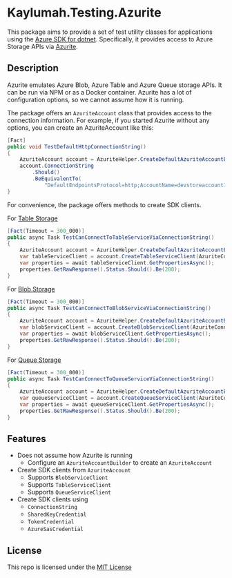 # Kaylumah.Testing.Azurite

This package aims to provide a set of test utility classes for applications using
the [Azure SDK for dotnet](https://github.com/Azure/azure-sdk-for-net). Specifically, it provides access to Azure
Storage APIs via [Azurite](https://github.com/Azure/Azurite).

## Description

Azurite emulates Azure Blob, Azure Table and Azure Queue storage APIs. It can be run via NPM or as a Docker container.
Azurite has a lot of configuration options, so we cannot assume how it is running.

The package offers an `AzuriteAccount` class that provides access to the connection information. For example, if you
started Azurite without any options, you can create an AzuriteAccount like this:

```csharp
[Fact]
public void TestDefaultHttpConnectionString()
{
    AzuriteAccount account = AzuriteHelper.CreateDefaultAzuriteAccountBuilder();
    account.ConnectionString
        .Should()
        .BeEquivalentTo(
            "DefaultEndpointsProtocol=http;AccountName=devstoreaccount1;AccountKey=Eby8vdM02xNOcqFlqUwJPLlmEtlCDXJ1OUzFT50uSRZ6IFsuFq2UVErCz4I6tq/K1SZFPTOtr/KBHBeksoGMGw==;BlobEndpoint=http://127.0.0.1:10000/devstoreaccount1;QueueEndpoint=http://127.0.0.1:10001/devstoreaccount1;TableEndpoint=http://127.0.0.1:10002/devstoreaccount1;");
}
```

For convenience, the package offers methods to create SDK clients.

For [Table Storage](https://github.com/Azure/azure-sdk-for-net/tree/main/sdk/tables/Azure.Data.Tables)

```csharp
[Fact(Timeout = 300_000)]
public async Task TestCanConnectToTableServiceViaConnectionString()
{
    AzuriteAccount account = AzuriteHelper.CreateDefaultAzuriteAccountBuilder();
    var tableServiceClient = account.CreateTableServiceClient(AzuriteConnectionMode.ConnectionString);
    var properties = await tableServiceClient.GetPropertiesAsync();
    properties.GetRawResponse().Status.Should().Be(200);
}
```

For [Blob Storage](https://github.com/Azure/azure-sdk-for-net/tree/main/sdk/storage/Azure.Storage.Blobs)

```csharp
[Fact(Timeout = 300_000)]
public async Task TestCanConnectToBlobServiceViaConnectionString()
{
    AzuriteAccount account = AzuriteHelper.CreateDefaultAzuriteAccountBuilder();
    var blobServiceClient = account.CreateBlobServiceClient(AzuriteConnectionMode.ConnectionString);
    var properties = await blobServiceClient.GetPropertiesAsync();
    properties.GetRawResponse().Status.Should().Be(200);
}
```

For [Queue Storage](https://github.com/Azure/azure-sdk-for-net/tree/main/sdk/storage/Azure.Storage.Queues)

```csharp
[Fact(Timeout = 300_000)]
public async Task TestCanConnectToQueueServiceViaConnectionString()
{
    AzuriteAccount account = AzuriteHelper.CreateDefaultAzuriteAccountBuilder();
    var queueServiceClient = account.CreateQueueServiceClient(AzuriteConnectionMode.ConnectionString);
    var properties = await queueServiceClient.GetPropertiesAsync();
    properties.GetRawResponse().Status.Should().Be(200);
}
```

## Features

- Does not assume how Azurite is running
    - Configure an `AzuriteAccountBuilder` to create an `AzuriteAccount`
- Create SDK clients from `AzuriteAccount`
    - Supports `BlobServiceClient`
    - Supports `TableServiceClient`
    - Supports `QueueServiceClient`
- Create SDK clients using
    - `ConnectionString`
    - `SharedKeyCredential`
    - `TokenCredential`
    - `AzureSasCredential`

## License

This repo is licensed under the [MIT License](LICENSE)